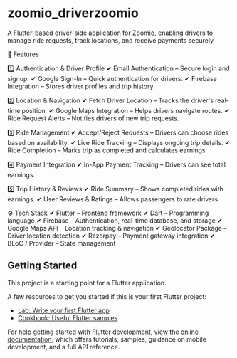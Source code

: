 # zoomio_driverzoomio
A Flutter-based driver-side application for Zoomio, enabling drivers to manage ride requests, track locations, and receive payments securely

📌 Features

1️⃣ Authentication & Driver Profile
✔ Email Authentication – Secure login and signup.
✔ Google Sign-In – Quick authentication for drivers.
✔ Firebase Integration – Stores driver profiles and trip history.

2️⃣ Location & Navigation
✔ Fetch Driver Location – Tracks the driver's real-time position.
✔ Google Maps Integration – Helps drivers navigate routes.
✔ Ride Request Alerts – Notifies drivers of new trip requests.

3️⃣ Ride Management
✔ Accept/Reject Requests – Drivers can choose rides based on availability.
✔ Live Ride Tracking – Displays ongoing trip details.
✔ Ride Completion – Marks trip as completed and calculates earnings.

4️⃣ Payment Integration
✔ In-App Payment Tracking – Drivers can see total earnings.


5️⃣ Trip History & Reviews
✔ Ride Summary – Shows completed rides with earnings.
✔ User Reviews & Ratings – Allows passengers to rate drivers.

⚙️ Tech Stack
✔ Flutter – Frontend framework
✔ Dart – Programming language
✔ Firebase – Authentication, real-time database, and storage
✔ Google Maps API – Location tracking & navigation
✔ Geolocator Package – Driver location detection
✔ Razorpay – Payment gateway integration
✔ BLoC / Provider – State management

## Getting Started

This project is a starting point for a Flutter application.

A few resources to get you started if this is your first Flutter project:

- [Lab: Write your first Flutter app](https://docs.flutter.dev/get-started/codelab)
- [Cookbook: Useful Flutter samples](https://docs.flutter.dev/cookbook)

For help getting started with Flutter development, view the
[online documentation](https://docs.flutter.dev/), which offers tutorials,
samples, guidance on mobile development, and a full API reference.
